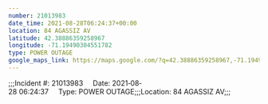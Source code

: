 ```yaml
---
number: 21013983
date_time: 2021-08-28T06:24:37+00:00
location: 84 AGASSIZ AV
latitude: 42.38886359258967
longitude: -71.19490304551782
type: POWER OUTAGE
google_maps_link: https://maps.google.com/?q=42.38886359258967,-71.19490304551782
---
```


;;;Incident #: 21013983     Date: 2021‐08‐28 06:24:37     Type: POWER OUTAGE;;;Location: 84 AGASSIZ AV;;;
